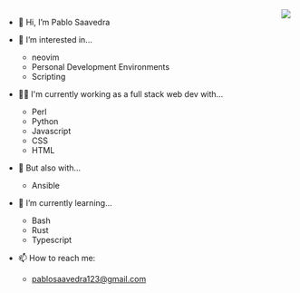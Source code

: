 <img align="right" src="https://gifimage.net/wp-content/uploads/2017/11/falling-leaves-gif-transparent-12.gif" />

- 👋 Hi, I’m Pablo Saavedra

- 👀 I’m interested in...
  - neovim
  - Personal Development Environments
  - Scripting

- 👨‍💻 I'm currently working as a full stack web dev with...
  - Perl
  - Python
  - Javascript
  - CSS
  - HTML

- 🥷 But also with...
  - Ansible

- 🌱 I’m currently learning...
  - Bash
  - Rust
  - Typescript

- 📫 How to reach me: 
  - pablosaavedra123@gmail.com

<!---
pablos123/pablos123 is a ✨ special ✨ repository because its `README.md` (this file) appears on your GitHub profile.
You can click the Preview link to take a look at your changes.
--->
